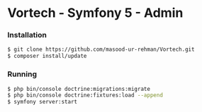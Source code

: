 # Vortech - Symfony 5 - Admin

### Installation
```sh
$ git clone https://github.com/masood-ur-rehman/Vortech.git
$ composer install/update 
```

### Running
```sh
$ php bin/console doctrine:migrations:migrate
$ php bin/console doctrine:fixtures:load --append
$ symfony server:start
```